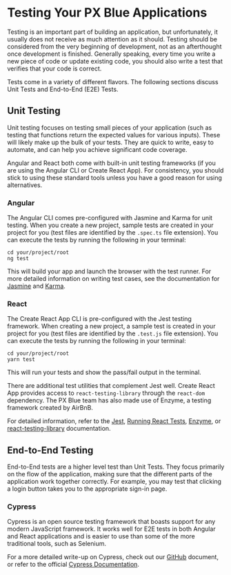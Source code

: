 # Testing Your PX Blue Applications
Testing is an important part of building an application, but unfortunately, it usually does not receive as much attention as it should. Testing should be considered from the very beginning of development, not as an afterthought once development is finished. Generally speaking, every time you write a new piece of code or update existing code, you should also write a test that verifies that your code is correct.

Tests come in a variety of different flavors. The following sections discuss Unit Tests and End-to-End (E2E) Tests.

## Unit Testing 
Unit testing focuses on testing small pieces of your application (such as testing that functions return the expected values for various inputs). These will likely make up the bulk of your tests. They are quick to write, easy to automate, and can help you achieve significant code coverage.

Angular and React both come with built-in unit testing frameworks (if you are using the Angular CLI or Create React App). For consistency, you should stick to using these standard tools unless you have a good reason for using alternatives. 

### Angular
The Angular CLI comes pre-configured with Jasmine and Karma for unit testing. When you create a new project, sample tests are created in your project for you (test files are identified by the ```.spec.ts``` file extension). You can execute the tests by running the following in your terminal:
```
cd your/project/root
ng test
```
This will build your app and launch the browser with the test runner. For more detailed information on writing test cases, see the documentation for [Jasmine](https://jasmine.github.io/2.0/introduction) and [Karma](https://karma-runner.github.io/latest/index.html).

### React
The Create React App CLI is pre-configured with the Jest testing framework. When creating a new project, a sample test is created in your project for you (test files are identified by the ```.test.js``` file extension). You can execute the tests by running the following in your terminal:
```
cd your/project/root
yarn test
```

This will run your tests and show the pass/fail output in the terminal.

There are additional test utilities that complement Jest well. Create React App provides access to ```react-testing-library``` through the ```react-dom``` dependency. The PX Blue team has also made use of Enzyme, a testing framework created by AirBnB. 

For detailed information, refer to the [Jest](https://github.com/facebook/jest), [Running React Tests](https://facebook.github.io/create-react-app/docs/running-tests), [Enzyme](https://airbnb.io/enzyme/), or [react-testing-library](https://github.com/kentcdodds/react-testing-library) documentation.


## End-to-End Testing
End-to-End tests are a higher level test than Unit Tests. They focus primarily on the flow of the application, making sure that the different parts of the application work together correctly. For example, you may test that clicking a login button takes you to the appropriate sign-in page.

### Cypress
Cypress is an open source testing framework that boasts support for any modern JavaScript framework. It works well for E2E tests in both Angular and React applications and is easier to use than some of the more traditional tools, such as Selenium. 

For a more detailed write-up on Cypress, check out our [GitHub](https://github.com/pxblue/pxblue-docs/blob/testing_strategies/cypress.md) document, or refer to the official [Cypress Documentation](https://docs.cypress.io/guides/getting-started/installing-cypress.html#System-requirements).